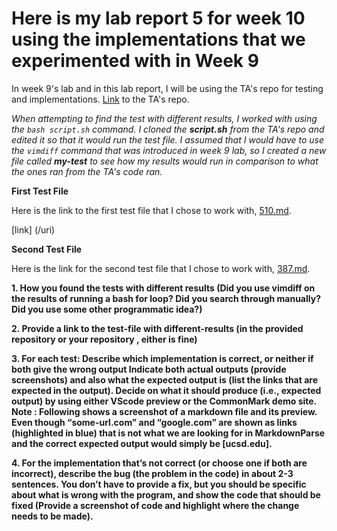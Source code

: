 # Here is my lab report 5 for week 10 using the implementations that we experimented with in Week 9

In week 9's lab and in this lab report, I will be using the TA's repo for testing and implementations. [Link](https://github.com/nidhidhamnani/markdown-parser) to the TA's repo.

*When attempting to find the test with different results, I worked with using the `bash script.sh` command. I cloned the **script.sh** from the TA's repo and edited it so that it would run the test file. I assumed that I would have to use the `vimdiff` command that was introduced in week 9 lab, so I created a new file called **my-test** to see how my results would run in comparison to what the ones ran from the TA's code ran.*


**First Test File**

Here is the link to the first test file that I chose to work with, [510.md](https://github.com/nidhidhamnani/markdown-parser/blob/main/test-files/510.md). 

[link] (/uri)



**Second Test File**

Here is the link for the second test file that I chose to work with, [387.md](https://github.com/nidhidhamnani/markdown-parser/blob/main/test-files/387.md).

**1. How you found the tests with different results (Did you use vimdiff on the results of running a bash for loop? 
Did you search through manually? Did you use some other programmatic idea?)**


**2. Provide a link to the test-file with different-results (in the provided repository or your repository , either is fine)**


**3. For each test:
Describe which implementation is correct, or neither if both give the wrong output
Indicate both actual outputs (provide screenshots) and also what the expected output is (list the links that are expected in the output).
Decide on what it should produce (i.e., expected output) by using either VScode preview or the CommonMark demo site. 
Note : Following shows a screenshot of a markdown file and its preview. Even though “some-url.com” and “google.com” are shown as links (highlighted in blue)
that is not what we are looking for in MarkdownParse and the correct expected output would simply be [ucsd.edu].**


**4. For the implementation that’s not correct (or choose one if both are incorrect), describe the bug (the problem in the code) in about 2-3 sentences.
You don’t have to provide a fix, but you should be specific about what is wrong with the program, and show the code that should be fixed 
(Provide a screenshot of code and highlight where the change needs to be made).**
